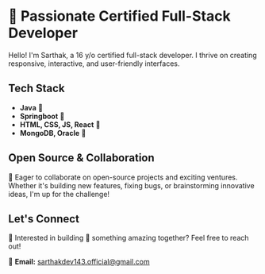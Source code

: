 # 🗿 Passionate Certified Full-Stack Developer

Hello! I'm Sarthak, a 16 y/o certified full-stack developer. I thrive on creating responsive, interactive, and user-friendly interfaces.

## Tech Stack
  - **Java** 🔱
  - **Springboot** 💚
  - **HTML, CSS, JS, React** 💙
  - **MongoDB, Oracle** 🧡

## Open Source & Collaboration

💢 Eager to collaborate on open-source projects and exciting ventures. Whether it's building new features, fixing bugs, or brainstorming innovative ideas, I'm up for the challenge!

## Let's Connect

👋 Interested in building 💪 something amazing together? Feel free to reach out!

📧 **Email:** [sarthakdev143.official@gmail.com](mailto:sarthakdev143.official@gmail.com)
